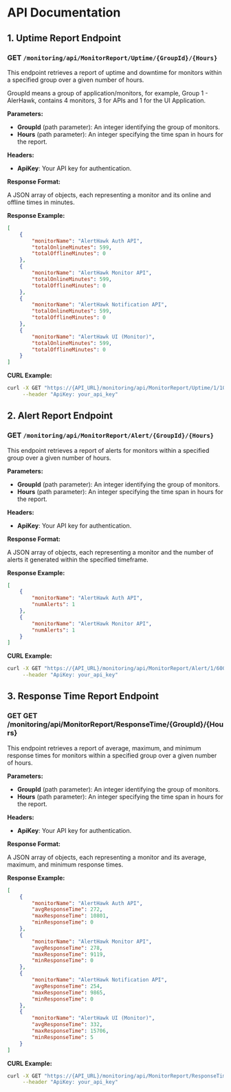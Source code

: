 
# API Documentation

## 1. Uptime Report Endpoint

### GET `/monitoring/api/MonitorReport/Uptime/{GroupId}/{Hours}`

This endpoint retrieves a report of uptime and downtime for monitors within a specified group over a given number of hours.

GroupId means a group of application/monitors, for example, Group 1 - AlerHawk, contains 4 monitors, 3 for APIs and 1 for the UI Application.

**Parameters:**

- **GroupId** (path parameter): An integer identifying the group of monitors.
- **Hours** (path parameter): An integer specifying the time span in hours for the report.

**Headers:**

- **ApiKey**: Your API key for authentication.

**Response Format:**

A JSON array of objects, each representing a monitor and its online and offline times in minutes.

**Response Example:**

```json
[
    {
        "monitorName": "AlertHawk Auth API",
        "totalOnlineMinutes": 599,
        "totalOfflineMinutes": 0
    },
    {
        "monitorName": "AlertHawk Monitor API",
        "totalOnlineMinutes": 599,
        "totalOfflineMinutes": 0
    },
    {
        "monitorName": "AlertHawk Notification API",
        "totalOnlineMinutes": 599,
        "totalOfflineMinutes": 0
    },
    {
        "monitorName": "AlertHawk UI (Monitor)",
        "totalOnlineMinutes": 599,
        "totalOfflineMinutes": 0
    }
]
```

**CURL Example:**

```bash
curl -X GET "https://{API_URL}/monitoring/api/MonitorReport/Uptime/1/10" \
     --header "ApiKey: your_api_key"
```

## 2. Alert Report Endpoint

### GET `/monitoring/api/MonitorReport/Alert/{GroupId}/{Hours}`

This endpoint retrieves a report of alerts for monitors within a specified group over a given number of hours.

**Parameters:**

- **GroupId** (path parameter): An integer identifying the group of monitors.
- **Hours** (path parameter): An integer specifying the time span in hours for the report.

**Headers:**

- **ApiKey**: Your API key for authentication.

**Response Format:**

A JSON array of objects, each representing a monitor and the number of alerts it generated within the specified timeframe.

**Response Example:**

```json
[
    {
        "monitorName": "AlertHawk Auth API",
        "numAlerts": 1
    },
    {
        "monitorName": "AlertHawk Monitor API",
        "numAlerts": 1
    }
]
```

**CURL Example:**

```bash
curl -X GET "https://{API_URL}/monitoring/api/MonitorReport/Alert/1/600" \
     --header "ApiKey: your_api_key"
```

## 3. Response Time Report Endpoint

### GET GET /monitoring/api/MonitorReport/ResponseTime/{GroupId}/{Hours}

This endpoint retrieves a report of average, maximum, and minimum response times for monitors within a specified group over a given number of hours.

**Parameters:**

- **GroupId** (path parameter): An integer identifying the group of monitors.
- **Hours** (path parameter): An integer specifying the time span in hours for the report.

**Headers:**

- **ApiKey**: Your API key for authentication.

**Response Format:**

A JSON array of objects, each representing a monitor and its average, maximum, and minimum response times.

**Response Example:**

```json
[
    {
        "monitorName": "AlertHawk Auth API",
        "avgResponseTime": 272,
        "maxResponseTime": 10801,
        "minResponseTime": 0
    },
    {
        "monitorName": "AlertHawk Monitor API",
        "avgResponseTime": 278,
        "maxResponseTime": 9119,
        "minResponseTime": 0
    },
    {
        "monitorName": "AlertHawk Notification API",
        "avgResponseTime": 254,
        "maxResponseTime": 9865,
        "minResponseTime": 0
    },
    {
        "monitorName": "AlertHawk UI (Monitor)",
        "avgResponseTime": 332,
        "maxResponseTime": 15706,
        "minResponseTime": 5
    }
]
```

**CURL Example:**

```bash
curl -X GET "https://{API_URL}/monitoring/api/MonitorReport/ResponseTime/1/600" \
     --header "ApiKey: your_api_key"
```